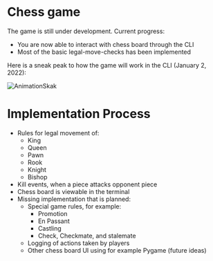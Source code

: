 # Chess game

The game is still under development. Current progress:
- You are now able to interact with chess board through the CLI
- Most of the basic legal-move-checks has been implemented

Here is a sneak peak to how the game will work in the CLI (January 2, 2022):

![AnimationSkak](https://user-images.githubusercontent.com/51048135/147890366-43fe6e1e-4e33-449d-b684-5ab605037458.gif)


# Implementation Process
- Rules for legal movement of:
    - King
    - Queen
    - Pawn
    - Rook
    - Knight
    - Bishop
- Kill events, when a piece attacks opponent piece
- Chess board is viewable in the terminal
- Missing implementation that is planned:
    - Special game rules, for example:
        - Promotion
        - En Passant
        - Castling 
        - Check, Checkmate, and stalemate
    - Logging of actions taken by players
    - Other chess board UI using for example Pygame (future ideas)
